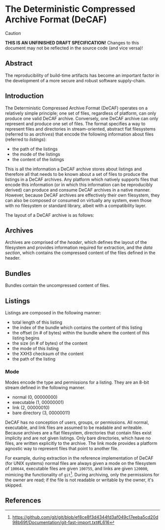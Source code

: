 # The Deterministic Compressed Archive Format (DeCAF)

> [!CAUTION]
> **THIS IS AN UNFINISHED DRAFT SPECIFICATION!**
> Changes to this document may not be reflected in the source code (and vice versa)!

## Abstract

The reproducibility of build-time artifacts has become an important factor in the development of a more secure and robust software supply-chain.

## Introduction

The Deterministic Compressed Archive Format (DeCAF) operates on a relatively simple principle; one set of files, regardless of platform, can only produce one valid DeCAF archive. Conversely, one DeCAF archive can only represent and produce one set of files. The format specifies a way to represent files and directories in stream-oriented, abstract flat filesystems (referred to as _archives_) that encode the following information about files (referred to _listings_):

- the path of the listings
- the mode of the listings
- the content of the listings

This is all the information a DeCAF archive stores about listings and therefore all that needs to be known about a set of files to produce the listings in a DeCAF archives. Any platform which natively supports files that encode this information (or in which this information can be reproducibly derived) can produce and consume DeCAF archives in a native manner. However, because DeCAF archives are effectively their own filesystem, they can also be composed or consumed on virtually any system, even those with no filesystem or standard library, albeit with a compatibility layer.

The layout of a DeCAF archive is as follows:

## Archives

Archives are comprised of the _header_, which defines the layout of the filesystem and provides information required for extraction, and the _data section_, which contains the compressed content of the files defined in the header.

## Bundles

Bundles contain the uncompressed content of files.

## Listings

Listings are composed in the following manner:

- total length of this listing
- the index of the bundle which contains the content of this listing
- the offset (in # of bytes) within the bundle where the content of this listing begins
- the size (in # of bytes) of the content
- the mode of this listing
- the XXH3 checksum of the content
- the path of the listing

### Mode

Modes encode the type and permissions for a listing. They are an 8-bit stream defined in the following manner.

- normal            (0, 00000000)
- executable        (1, 00000001)
- link              (2, 00000010)
- bare directory    (3, 00000011)

DeCAF has no conception of users, groups, or permissions. All normal, executable, and link files are assumed to be readable and writeable. Because archives are a flat filesystem, directories that contain files exist implicity and are not given listings. Only bare directories, which have no files, are written explicitly to the archive. The link mode provides a platform agnostic way to represent files that point to another file.

For example, during extraction in the reference implementation of DeCAF (for UNIX systems) normal files are always given a mode on the filesystem of `100644`, executable files are given `100755`, and links are given `120000`, mimicing the functionality of `git`[^1]. During archiving, only the permissions for the owner are read; if the file is not readable or writable by the owner, it's skipped.

## References

[^1]: https://github.com/git/git/blob/ef8ce8f3d4344fd3af049c17eeba5cd20d98b69f/Documentation/git-fast-import.txt#L616
